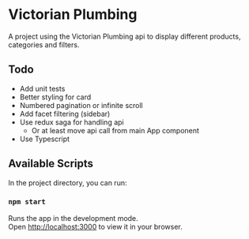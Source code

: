# Victorian Plumbing

A project using the Victorian Plumbing api to display different products, categories and filters.

## Todo
- Add unit tests
- Better styling for card
- Numbered pagination or infinite scroll
- Add facet filtering (sidebar)
- Use redux saga for handling api
	- Or at least move api call from main App component
- Use Typescript

## Available Scripts

In the project directory, you can run:

### `npm start`

Runs the app in the development mode.\
Open [http://localhost:3000](http://localhost:3000) to view it in your browser.
